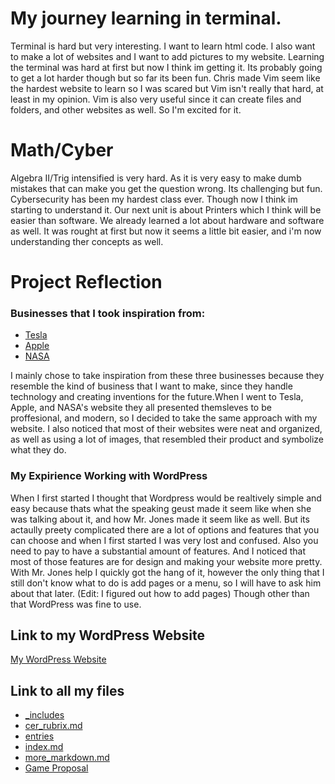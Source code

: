 # My journey learning in terminal.
Terminal is hard but very interesting. I want to learn html code. I also want to make a lot of websites and I want to add pictures to my website. 
Learning the terminal was hard at first but now I think im getting it. Its probably going to get a lot harder though but so far its been fun. Chris made Vim seem like the hardest website to learn so I was scared but Vim isn't really that hard, at least in my opinion. Vim is also very useful since it can create files and folders, and other websites as well. So I'm excited for it.
# Math/Cyber

Algebra II/Trig intensified is very hard. As it is very easy to make dumb mistakes that can make you get the question wrong. Its challenging but fun. Cybersecurity has been my hardest class ever. Though now I think im starting to understand it. Our next unit is about Printers which I think will be easier than software. We already learned a lot about hardware and software as well. It was rought at first but now it seems a little bit easier, and i'm now understanding ther concepts as well.

# Project Reflection

### Businesses that I took inspiration from:
* [Tesla](https://www.tesla.com/)
* [Apple](https://www.apple.com/store?afid=p238%7CseIEs444j-dc_mtid_1870765e38482_pcrid_714995330286_pgrid_13945964887_pntwk_g_pchan__pexid__ptid_kwd-10778630_&cid=aos-us-kwgo-brand-apple--slid---product-)
* [NASA](https://www.nasa.gov/)

I mainly chose to take inspiration from these three businesses because they resemble the kind of business that I want to make, since they handle technology and creating inventions for the future.When I went to  Tesla, Apple, and NASA's website they all presented themsleves to be proffesional, and modern, so I decided to take the same approach with my website. I also noticed that most of their websites were  neat and organized, as well as using a lot of images, that resembled their product and symbolize what they do.

### My Expirience Working with WordPress

When I first started I thought that Wordpress would be realtively simple and easy because thats what the speaking geust made it seem like when she was talking about it, and how Mr. Jones made it seem like as well. But its actaully preety complicated there are a lot of options and features that you can choose and when I first started I was very lost and confused. Also you need to pay to have a substantial amount of features. And I noticed that most of those features are for design and making your website more pretty. With Mr. Jones help I quickly got the hang of it, however the only thing that I still don't know what to do is add pages or a menu, so I will have to ask him about that later. (Edit: I figured out how to add pages) Though other than that WordPress was fine to use.  


## Link to my WordPress Website

[My WordPress Website](https://technexus74.wordpress.com/)

## Link to all my files

* [_includes](_includes)
* [cer_rubrix.md](cer_rubrix.md)
* [entries](entries)
* [index.md](index.md)
* [more_markdown.md](more_markdown.md)
* [Game Proposal](website/Java/Game/proposal.html)
